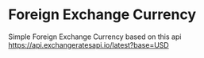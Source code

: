# Foreign Exchange Currency
Simple Foreign Exchange Currency based on this api https://api.exchangeratesapi.io/latest?base=USD
